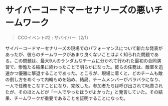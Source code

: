 # サイバーコードマーセナリーズの悪いチームワーク
> CCOイベント#2 : サバイバー（2/1）

サイバーコードマーセナリーズの現場でのパフォーマンスについて新たな発表があったが、彼らのチームワークがあまり良くないことはよく知られた問題である。この問題は、最大9人のランダムなチームに分かれて行われた最初の合同演習で、惨憺たる結果に終わったことで明らかになった。彼らの任務は、敵軍を迅速かつ優雅に撃退することであった。ところが、現場に着くと、どのチームも敵の倒し方をめぐって内輪もめを始め、結局、チームメンバーがバラバラになり、一人で任務をこなすことになり、完敗した。参加者たちは呼び出されて叱責されたが、そのほとんどが「一人でやったほうがよかった」と発言していた。その結果、チームワークが重要であることを証明することになった。
